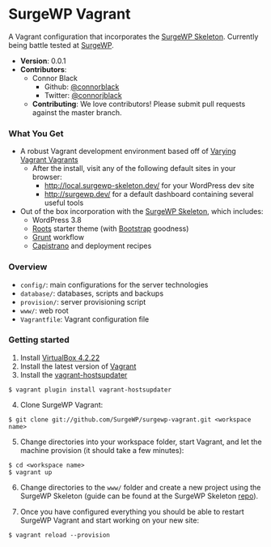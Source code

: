 # SurgeWP Vagrant
A Vagrant configuration that incorporates the [SurgeWP Skeleton](https://github.com/SurgeWP/surgewp-skeleton). Currently being battle tested at [SurgeWP](http://www.surgewp.com/).

  * **Version**: 0.0.1
  * **Contributors**:
    * Connor Black 
      * Github: [@connorblack](http://github.com/connorblack)
      * Twitter: [@connorjblack](https://twitter.com/connorjblack)
    * **Contributing**: We love contributors! Please submit pull requests against the master branch.

### What You Get

  * A robust Vagrant development environment based off of [Varying Vagrant Vagrants](https://github.com/10up/varying-vagrant-vagrants)
    * After the install, visit any of the following default sites in your browser:
      * http://local.surgewp-skeleton.dev/ for your WordPress dev site
      * http://surgewp.dev/ for a default dashboard containing several useful tools
  * Out of the box incorporation with the [SurgeWP Skeleton](https://github.com/SurgeWP/surgewp-skeleton), which includes:
    * WordPress 3.8
    * [Roots](http://roots.io/) starter theme (with [Bootstrap](http://getbootstrap.com/) goodness)
    * [Grunt](http://gruntjs.com/) workflow
    * [Capistrano](http://www.capistranorb.com/) and deployment recipes 

### Overview

  * `config/`: main configurations for the server technologies
  * `database/`: databases, scripts and backups
  * `provision/`: server provisioning script
  * `www/`: web root
  * `Vagrantfile`: Vagrant configuration file

### Getting started

1. Install [VirtualBox 4.2.22](https://www.virtualbox.org/wiki/Download_Old_Builds_4_2)
2. Install the latest version of [Vagrant](http://www.vagrantup.com/downloads.html)
3. Install the [vagrant-hostsupdater](https://github.com/cogitatio/vagrant-hostsupdater)

  ```
  $ vagrant plugin install vagrant-hostsupdater
  ```
4. Clone SurgeWP Vagrant:

  ```
  $ git clone git://github.com/SurgeWP/surgewp-vagrant.git <workspace name>
  ```
5. Change directories into your workspace folder, start Vagrant, and let the machine provision (it should take a few minutes):

  ```
  $ cd <workspace name>
  $ vagrant up
  ```
6. Change directories to the `www/` folder and create a new project using the SurgeWP Skeleton (guide can be found at the SurgeWP Skeleton [repo](https://github.com/SurgeWP/surgewp-skeleton#surgewp-skeleton)).

7. Once you have configured everything you should be able to restart SurgeWP Vagrant and start working on your new site:

  ```
  $ vagrant reload --provision
  ```
  
